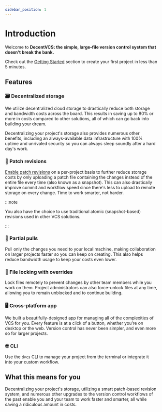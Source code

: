 ```yaml
---
sidebar_position: 1
---
```


# Introduction

Welcome to **DecentVCS: the simple, large-file version control system that doesn't break the bank.**

Check out the [Getting Started](/docs/getting-started/installation) section to create your first project in less than
5 minutes.

## Features

### 🗃 Decentralized storage

We utilize decentralized cloud storage to drastically reduce both storage and bandwidth costs across the board. This
results in saving up to 80% or more in costs compared to other solutions, all of which can go back into building your
dream.

Decentralizing your project's storage also provides numerous other benefits, including an always-available data
infrastructure with 100% uptime and unrivaled security so you can always sleep soundly after a hard day's work.

### 🧵 Patch revisions

[Enable patch revisions](/docs/patch-revisions) on a per-project basis to further reduce storage costs by only uploading
a patch file containing the changes instead of the entire file every time (also known as a snapshot). This can also
drastically improve commit and workflow speed since there's less to upload to remote storage on every change. Time to
work smarter, not harder.

:::note

You also have the choice to use traditional atomic (snapshot-based) revisions used in other VCS solutions.

:::

### 🫣 Partial pulls

Pull only the changes you need to your local machine, making collaboration on larger projects faster so you can keep
on creating. This also helps reduce bandwidth usage to keep your costs even lower.

### 🔐 File locking with overrides

Lock files remotely to prevent changes by other team members while you work on them. Project administrators can also
force-unlock files at any time, allowing you to remain unblocked and to continue building.

### 🖥 Cross-platform app

We built a beautifully-designed app for managing all of the complexities of VCS for you. Every feature is at a click
of a button, whether you're on desktop or the web. Version control has never been simpler, and even more so for larger
projects.

### 🤓 CLI

Use the `dvcs` CLI to manage your project from the terminal or integrate it into your custom workflow.

## What this means for you

Decentralizing your project's storage, utilizing a smart patch-based revision system, and numerous other upgrades
to the version control workflows of the past enable you and your team to work faster and smarter, all while saving a
ridiculous amount in costs.
